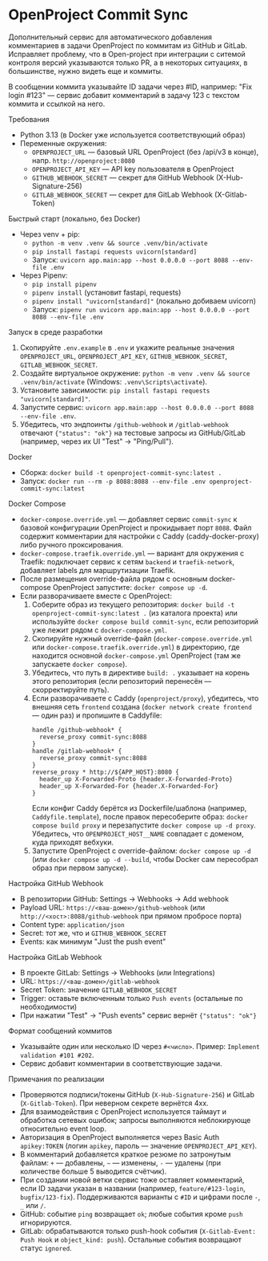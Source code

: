OpenProject Commit Sync
=======================

Дополнительный сервис для автоматического добавления комментариев в задачи OpenProject по коммитам из GitHub и GitLab. Исправляет проблему, что в Open-project при интеграции с ситемой контроля версий указываются только PR, а в некоторых ситуациях, в большинстве, нужно видеть еще и коммиты.

В сообщении коммита указывайте ID задачи через #ID, например: "Fix login #123" — сервис добавит комментарий в задачу 123 с текстом коммита и ссылкой на него.

Требования
- Python 3.13 (в Docker уже используется соответствующий образ)
- Переменные окружения:
  - `OPENPROJECT_URL` — базовый URL OpenProject (без /api/v3 в конце), напр. `http://openproject:8080`
  - `OPENPROJECT_API_KEY` — API key пользователя в OpenProject
  - `GITHUB_WEBHOOK_SECRET` — секрет для GitHub Webhook (X-Hub-Signature-256)
  - `GITLAB_WEBHOOK_SECRET` — секрет для GitLab Webhook (X-Gitlab-Token)

Быстрый старт (локально, без Docker)
- Через venv + pip:
  - `python -m venv .venv && source .venv/bin/activate`
  - `pip install fastapi requests uvicorn[standard]`
  - Запуск: `uvicorn app.main:app --host 0.0.0.0 --port 8088 --env-file .env`
- Через Pipenv:
  - `pip install pipenv`
  - `pipenv install` (установит fastapi, requests)
  - `pipenv install "uvicorn[standard]"` (локально добиваем uvicorn)
  - Запуск: `pipenv run uvicorn app.main:app --host 0.0.0.0 --port 8088 --env-file .env`

Запуск в среде разработки
1. Скопируйте `.env.example` в `.env` и укажите реальные значения `OPENPROJECT_URL`, `OPENPROJECT_API_KEY`, `GITHUB_WEBHOOK_SECRET`, `GITLAB_WEBHOOK_SECRET`.
2. Создайте виртуальное окружение: `python -m venv .venv && source .venv/bin/activate` (Windows: `.venv\Scripts\activate`).
3. Установите зависимости: `pip install fastapi requests "uvicorn[standard]"`.
4. Запустите сервис: `uvicorn app.main:app --host 0.0.0.0 --port 8088 --env-file .env`.
5. Убедитесь, что эндпоинты `/github-webhook` и `/gitlab-webhook` отвечают `{"status": "ok"}` на тестовые запросы из GitHub/GitLab (например, через их UI "Test" → "Ping/Pull").

Docker
- Сборка: `docker build -t openproject-commit-sync:latest .`
- Запуск: `docker run --rm -p 8088:8088 --env-file .env openproject-commit-sync:latest`

Docker Compose
- `docker-compose.override.yml` — добавляет сервис `commit-sync` к базовой конфигурации OpenProject и прокидывает порт `8088`. Файл содержит комментарии для настройки с Caddy (caddy-docker-proxy) либо ручного проксирования.
- `docker-compose.traefik.override.yml` — вариант для окружения с Traefik: подключает сервис к сетям `backend` и `traefik-network`, добавляет labels для маршрутизации Traefik.
- После размещения override-файла рядом с основным docker-compose OpenProject запустите: `docker compose up -d`.
- Если разворачиваете вместе с OpenProject:
  1. Соберите образ из текущего репозитория: `docker build -t openproject-commit-sync:latest .` (из каталога проекта) или используйте `docker compose build commit-sync`, если репозиторий уже лежит рядом с `docker-compose.yml`.
  2. Скопируйте нужный override-файл (`docker-compose.override.yml` или `docker-compose.traefik.override.yml`) в директорию, где находится основной `docker-compose.yml` OpenProject (там же запускаете `docker compose`).
  3. Убедитесь, что путь в директиве `build: .` указывает на корень этого репозитория (если репозиторий перенесён — скорректируйте путь).
  4. Если разворачиваете с Caddy (`openproject/proxy`), убедитесь, что внешняя сеть `frontend` создана (`docker network create frontend` — один раз) и пропишите в Caddyfile:
     ```
     handle /github-webhook* {
       reverse_proxy commit-sync:8088
     }
     handle /gitlab-webhook* {
       reverse_proxy commit-sync:8088
     }
     reverse_proxy * http://${APP_HOST}:8080 {
       header_up X-Forwarded-Proto {header.X-Forwarded-Proto}
       header_up X-Forwarded-For {header.X-Forwarded-For}
     }
     ```
     Если конфиг Caddy берётся из Dockerfile/шаблона (например, `Caddyfile.template`), после правок пересоберите образ: `docker compose build proxy` и перезапустите `docker compose up -d proxy`. Убедитесь, что `OPENPROJECT_HOST__NAME` совпадает с доменом, куда приходят вебхуки.
  5. Запустите OpenProject с override-файлом: `docker compose up -d` (или `docker compose up -d --build`, чтобы Docker сам пересобрал образ при первом запуске).

Настройка GitHub Webhook
- В репозитории GitHub: Settings → Webhooks → Add webhook
- Payload URL: `https://<ваш-домен>/github-webhook` (или `http://<хост>:8088/github-webhook` при прямом пробросе порта)
- Content type: `application/json`
- Secret: тот же, что и `GITHUB_WEBHOOK_SECRET`
- Events: как минимум "Just the push event"

Настройка GitLab Webhook
- В проекте GitLab: Settings → Webhooks (или Integrations)
- URL: `https://<ваш-домен>/gitlab-webhook`
- Secret Token: значение `GITLAB_WEBHOOK_SECRET`
- Trigger: оставьте включенным только `Push events` (остальные по необходимости)
- При нажатии "Test" → "Push events" сервис вернёт `{"status": "ok"}`

Формат сообщений коммитов
- Указывайте один или несколько ID через `#<число>`. Пример: `Implement validation #101 #202`.
- Сервис добавит комментарии в соответствующие задачи.

Примечания по реализации
- Проверяются подписи/токены GitHub (`X-Hub-Signature-256`) и GitLab (`X-Gitlab-Token`). При неверном секрете вернётся 4xx.
- Для взаимодействия с OpenProject используется таймаут и обработка сетевых ошибок; запросы выполняются неблокирующе относительно event loop.
- Авторизация в OpenProject выполняется через Basic Auth `apikey:TOKEN` (логин `apikey`, пароль — значение `OPENPROJECT_API_KEY`).
- В комментарий добавляется краткое резюме по затронутым файлам: `+` — добавлены, `~` — изменены, `-` — удалены (при количестве больше 5 выводится счётчик).
- При создании новой ветки сервис тоже оставляет комментарий, если ID задачи указан в названии (например, `feature/#123-login`, `bugfix/123-fix`). Поддерживаются варианты с `#ID` и цифрами после `-`, `_` или `/`.
- GitHub: событие `ping` возвращает `ok`; любые события кроме `push` игнорируются.
- GitLab: обрабатываются только push-hook события (`X-Gitlab-Event: Push Hook` и `object_kind: push`). Остальные события возвращают статус `ignored`.
